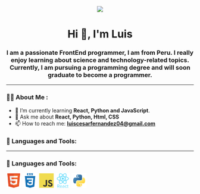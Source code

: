 <div id="header" align="center">
    <img src="https://media.giphy.com/media/Dh5q0sShxgp13DwrvG/giphy.gif" width="250">
    <h1 align="center">Hi 👋, I'm Luis</h1>
    <h3 aling="center">
        I am a passionate FrontEnd programmer, I am from Peru. I really enjoy learning about science and
        technology-related topics. Currently, I am pursuing a programming degree and will soon graduate to become a
        programmer.
    </h3>
</div>



---

### 👨‍💻 About Me :

- 🌱 I’m currently learning **React, Python and JavaScript**.
- 💬 Ask me about **React, Python, Html, CSS**
- 📫 How to reach me: **luiscesarfernandez04@gmail.com**


### 🔨 Languages and Tools:

---

<div align="left">
    <h3>🔨 Languages and Tools:</h3>
    <div>
        <img src="https://github.com/devicons/devicon/blob/master/icons/html5/html5-original.svg" title="HTML5" alt="HTML5" width="40"           height="40">
        <img src="https://github.com/devicons/devicon/blob/master/icons/css3/css3-plain-wordmark.svg" title="CSS" alt="CSS" width="40"           height="40">
        <img src="https://github.com/devicons/devicon/blob/master/icons/javascript/javascript-original.svg" title="JavaScript"                   alt="JavaScript" width="40" height="40">
        <img src="https://github.com/devicons/devicon/blob/master/icons/react/react-original-wordmark.svg" title="React" alt="React"             width="40" height="40">
        <img src="https://github.com/devicons/devicon/blob/master/icons/python/python-original.svg" title="Python" alt="Python"                 width="40" height="40">
    </div>
</div>

